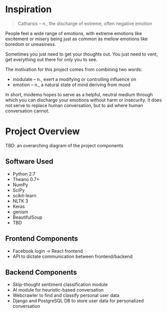 # Inspiration
> Catharsis – n., the discharge of extreme, often negative emotion

People feel a wide range of emotions, with extreme emotions like excitement or misery being just as common as mellow emotions like boredom or uneasiness.

Sometimes you just need to get your thoughts out. You just need to vent, get everything out there for only you to see.

The motivation for this project comes from combining two words:
+ modulate – n., exert a modifying or controlling influence on
+ emotion – n., a natural state of mind deriving from mood

In short, modemo hopes to serve as a helpful, neutral medium through which you can discharge your emotions without harm or insecurity. It does not serve to replace human conversation, but to aid where human conversation cannot.

# Project Overview
TBD: an overarching diagram of the project components

## Software Used
+ Python 2.7
+ Theano 0.7+
+ NumPy
+ SciPy
+ scikit-learn
+ NLTK 3
+ Keras
+ genism
+ BeautifulSoup
+ TBD

## Frontend Components
+ Facebook login -> React frontend
+ API to dictate communication between frontend/backend

## Backend Components
+ Skip-thought sentiment classification module
+ AI module for heuristic-based conversation
+ Webcrawler to find and classify personal user data
+ Django and PostgreSQL DB to store user data for personalized conversation